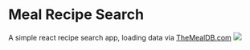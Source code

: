 # Meal Recipe Search

A simple react recipe search app, loading data via [TheMealDB.com](https://www.themealdb.com/api.php)
![](https://github.com/charlisung/recipe-search/blob/main/src/img/recipe-search.gif)
